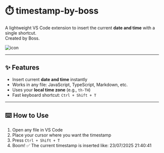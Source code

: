 # ⏱️ timestamp-by-boss

A lightweight VS Code extension to insert the current **date and time** with a single shortcut.  
Created by Boss.

![icon](https://raw.githubusercontent.com/Sahasawat-Boss/timestamp-by-boss/main/icon.png)

---

## ✨ Features

- Insert current **date and time** instantly
- Works in any file: JavaScript, TypeScript, Markdown, etc.
- Uses your **local time zone** (e.g., `th-TH`)
- Fast keyboard shortcut: `Ctrl + Shift + T`

---

## ⌨️ How to Use

1. Open any file in VS Code
2. Place your cursor where you want the timestamp
3. Press `Ctrl + Shift + T`
4. Boom! ✅ The current timestamp is inserted like: 23/07/2025 21:40:41


